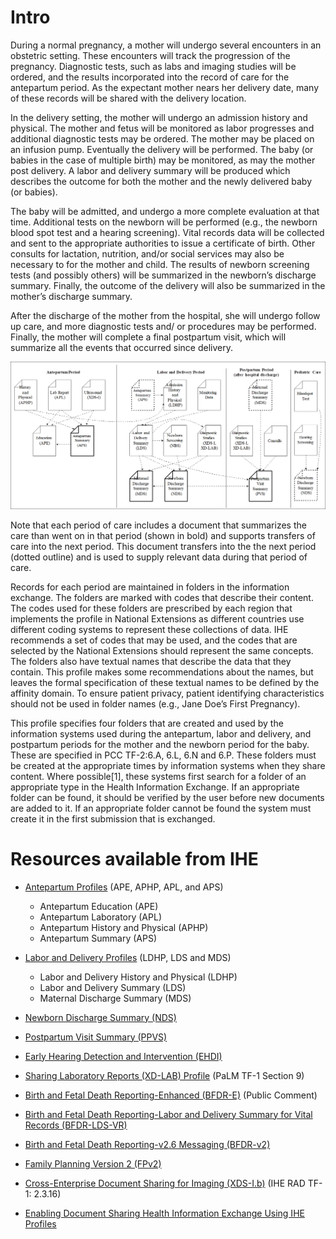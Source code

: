 # Intro
During a normal pregnancy, a mother will undergo several encounters in an obstetric setting.  These encounters will track the progression of the pregnancy.  Diagnostic tests, such as labs and imaging studies will be ordered, and the results incorporated into the record of care for the antepartum period.  As the expectant mother nears her delivery date, many of these records will  be shared with the delivery location. 

In the delivery setting, the mother will undergo an admission history and physical.  The mother and fetus will be monitored as labor progresses and additional diagnostic tests may be ordered.  The mother may be placed on an infusion pump.  Eventually the delivery will be performed.  The baby (or babies in the case of multiple birth) may be monitored, as may the mother post delivery.  A labor and delivery summary will be produced which describes the outcome for both the mother and the newly delivered baby (or babies). 

The baby will be admitted, and undergo a more complete evaluation at that time.  Additional tests on the newborn will be performed (e.g., the newborn blood spot test and a hearing screening).  Vital records data will be collected and sent to the appropriate authorities to issue a certificate of birth.  Other consults for lactation, nutrition, and/or social services may also be necessary to for the mother and child.  The results of newborn screening tests (and possibly others) will be summarized in the newborn’s discharge summary.  Finally, the outcome of the delivery will also be summarized in the mother’s discharge summary.

After the discharge of the mother from the hospital, she will undergo follow up care, and more diagnostic tests and/ or procedures may be performed.  Finally, the mother will complete a final postpartum visit, which will summarize all the events that occurred since delivery.

![](./mothers.png)

Note that each period of care includes a document that summarizes the care than went on in that period (shown in bold) and supports transfers of care into the next period.  This document transfers into the the next period (dotted outline) and is used to supply relevant data during that period of care.

Records for each period are maintained in folders in the information exchange.  The folders are marked with codes that describe their content.  The codes used for these folders are prescribed by each region that implements the profile in National Extensions as different countries use different coding systems to represent these collections of data.  IHE recommends a set of codes that  may be used, and the codes that are selected by the National Extensions should represent the same concepts.  The folders also have textual names that describe the data that they contain.  This profile makes some recommendations about the names, but leaves the formal specification of these textual names to be defined by the affinity domain.  To ensure patient privacy, patient identifying characteristics should not be used in folder names (e.g., Jane Doe’s First Pregnancy).

This profile specifies four folders that are created and used by the information systems used during the antepartum, labor and delivery, and postpartum periods for the mother and the newborn period for the baby.  These are specified in PCC TF-2:6.A, 6.L, 6.N and 6.P.  These folders must be created at the appropriate times by information systems when they share content.  Where possible[1], these systems first search for a folder of an appropriate type in the Health Information Exchange.  If an appropriate folder can be found, it should be verified by the user before new documents are added to it.  If an appropriate folder cannot be found the system must create it in the first submission that is exchanged.

# Resources available from IHE

- [Antepartum Profiles](https://www.ihe.net/Technical_Framework/upload/IHE_PCC_Suppl_AntepartumProfiles_Rev1-2_TI_2011-09-09.pdf)
(APE, APHP, APL, and APS) 
    - Antepartum Education (APE)
    - Antepartum Laboratory (APL)
    - Antepartum History and Physical (APHP)
    - Antepartum Summary (APS)

- [Labor and Delivery Profiles](https://www.ihe.net/uploadedFiles/Documents/PCC/IHE_PCC_Suppl_Labor_and_Delivery_Profiles.pdf)
(LDHP, LDS and MDS)
    - Labor and Delivery History and Physical (LDHP)
    - Labor and Delivery Summary (LDS)
    - Maternal Discharge Summary (MDS)
	
- [Newborn Discharge Summary (NDS)](https://www.ihe.net/Technical_Framework/upload/IHE_PCC_Suppl_NDS_Rev1-2_TI_2011-09-09.pdf)

- [Postpartum Visit Summary (PPVS)](https://www.ihe.net/Technical_Framework/upload/IHE_PCC_Suppl_PPVS_Rev1-2_TI_2011-09-09.pdf)

- [Early  Hearing Detection and Intervention (EHDI)](https://www.ihe.net/uploadedFiles/Documents/QRPH/IHE_QRPH_Suppl_EHDI.pdf)

- [Sharing Laboratory Reports (XD-LAB) Profile](https://www.ihe.net/uploadedFiles/Documents/PaLM/IHE_PaLM_TF_Vol1.pdf)
(PaLM TF-1 Section 9) 

- [Birth and Fetal Death Reporting-Enhanced (BFDR-E)](https://www.ihe.net/uploadedFiles/Documents/QRPH/IHE_QRPH_Suppl_BFDR-E_Rev4-0_PC_2021-07-23.pdf)
(Public Comment)

- [Birth and Fetal Death Reporting-Labor and Delivery Summary for Vital Records (BFDR-LDS-VR)](https://www.ihe.net/uploadedFiles/Documents/QRPH/IHE_QRPH_Suppl_BFDR-LDSVR.pdf)

- [Birth and Fetal Death Reporting-v2.6 Messaging (BFDR-v2)](https://www.ihe.net/uploadedFiles/Documents/QRPH/IHE_QRPH_Suppl_BFDR-v2-6.pdf)

- [Family Planning Version 2 (FPv2)](https://www.ihe.net/uploadedFiles/Documents/QRPH/IHE_QRPH_Suppl_FPv2.pdf)


- [Cross-Enterprise Document Sharing for Imaging (XDS-I.b)](https://www.ihe.net/uploadedFiles/Documents/Radiology/IHE_RAD_TF_Vol1.pdf)
(IHE RAD TF-1: 2.3.16)

- [Enabling Document Sharing Health Information Exchange Using IHE Profiles](https://profiles.ihe.net/ITI/HIE-Whitepaper/index.html)
